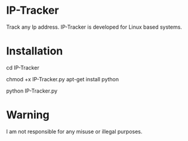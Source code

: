 # IP-Tracker

Track any Ip address. IP-Tracker is developed for Linux based systems.


# Installation
cd IP-Tracker

chmod +x IP-Tracker.py
apt-get install python

python IP-Tracker.py 


# Warning
I am not responsible for any misuse or illegal purposes. 

